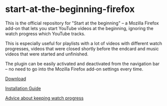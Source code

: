 # start-at-the-beginning-firefox
This is the official repository for "Start at the beginning" – a Mozilla Firefox add-on that lets you start YouTube videos at the beginning, ignoring the watch progress which YouTube tracks.

This is especially useful for playlists with a lot of videos with different watch progresses, videos that were closed shortly before the endcard and music videos that were started and unfinished.

The plugin can be easily activated and deactivated from the navigation bar – no need to go into the Mozilla Firefox add-on settings every time.

[Download](https://github.com/nwawrzyniak/start-at-the-beginning-firefox/releases/latest)

[Installation Guide](https://github.com/nwawrzyniak/start-at-the-beginning-firefox/wiki/How-to-install)

[Advice about keeping watch progress](https://github.com/nwawrzyniak/start-at-the-beginning-firefox/wiki/How-to-keep-watch-progress)
